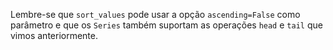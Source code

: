 Lembre-se que `sort_values` pode usar a opção `ascending=False` como parâmetro e que os `Series` também suportam as operações `head` e `tail` que vimos anteriormente.